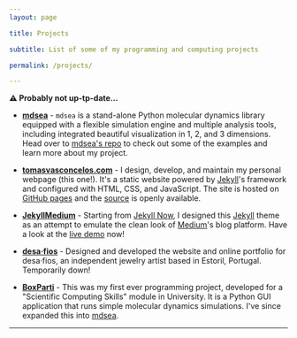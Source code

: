 ```yaml
---
layout: page

title: Projects

subtitle: List of some of my programming and computing projects

permalink: /projects/

---
```


**⚠️ Probably not up-tp-date...**

- **[mdsea](https://github.com/TPVasconcelos/mdsea)** -
    `mdsea` is a stand-alone Python molecular dynamics library equipped
    with a flexible simulation engine and multiple analysis tools,
    including integrated beautiful visualization in 1, 2, and 3
    dimensions. Head over to [mdsea's repo](https://github.com/TPVasconcelos/mdsea)
    to check out some of the examples and learn more about my project.

- **[tomasvasconcelos.com](http://tomasvasconcelos.com/)** -
    I design, develop, and maintain my personal webpage (this one!).
    It's a static website powered by [Jekyll](https://jekyllrb.com)'s
    framework and configured with HTML, CSS, and JavaScript. The site is
    hosted on [GitHub pages](https://pages.github.com/) and the
    [source](https://github.com/TPVasconcelos/tpvasconcelos.io) is
    openly available.

- **[JekyllMedium](https://github.com/TPVasconcelos/JekyllMedium)** -
    Starting from [Jekyll Now](https://www.jekyllnow.com), I designed
    this [Jekyll](https://jekyllrb.com) theme as an attempt to emulate
    the clean look of [Medium](https://medium.com)'s blog platform.
    Have a look at the
    [live demo](https://tpvasconcelos.github.io/JekyllMedium/) now!


- **[desa·fios](http://desa-fios.com)** -
    Designed and developed the website and online portfolio for desa·fios,
    an independent jewelry artist based in Estoril, Portugal.
    Temporarily down!


- **[BoxParti](https://github.com/TPVasconcelos/BoxParti)** -
    This was my first ever programming project, developed for a
    "Scientific Computing Skills" module in University. It is a
    Python GUI application that runs simple molecular dynamics simulations.
    I've since expanded this into
    [mdsea](https://github.com/TPVasconcelos/mdsea).

---
